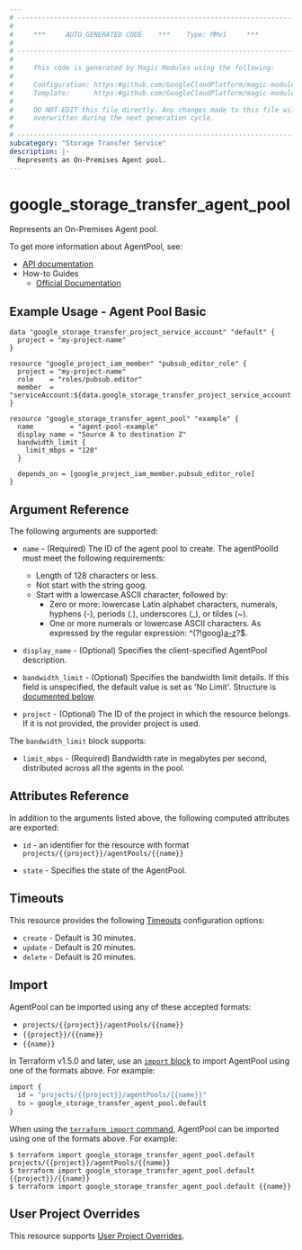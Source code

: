```yaml
---
# ----------------------------------------------------------------------------
#
#     ***     AUTO GENERATED CODE    ***    Type: MMv1     ***
#
# ----------------------------------------------------------------------------
#
#     This code is generated by Magic Modules using the following:
#
#     Configuration: https:#github.com/GoogleCloudPlatform/magic-modules/tree/main/mmv1/products/storagetransfer/AgentPool.yaml
#     Template:      https:#github.com/GoogleCloudPlatform/magic-modules/tree/main/mmv1/templates/terraform/resource.html.markdown.tmpl
#
#     DO NOT EDIT this file directly. Any changes made to this file will be
#     overwritten during the next generation cycle.
#
# ----------------------------------------------------------------------------
subcategory: "Storage Transfer Service"
description: |-
  Represents an On-Premises Agent pool.
---
```


# google_storage_transfer_agent_pool

Represents an On-Premises Agent pool.


To get more information about AgentPool, see:

* [API documentation](https://cloud.google.com/storage-transfer/docs/reference/rest/v1/projects.agentPools)
* How-to Guides
    * [Official Documentation](https://cloud.google.com/storage-transfer/docs/on-prem-agent-pools)

## Example Usage - Agent Pool Basic


```hcl
data "google_storage_transfer_project_service_account" "default" {
  project = "my-project-name"
}

resource "google_project_iam_member" "pubsub_editor_role" {
  project = "my-project-name"
  role    = "roles/pubsub.editor"
  member  = "serviceAccount:${data.google_storage_transfer_project_service_account.default.email}"
}

resource "google_storage_transfer_agent_pool" "example" {
  name         = "agent-pool-example"
  display_name = "Source A to destination Z"
  bandwidth_limit {
    limit_mbps = "120"
  }

  depends_on = [google_project_iam_member.pubsub_editor_role]
}
```

## Argument Reference

The following arguments are supported:


* `name` -
  (Required)
  The ID of the agent pool to create.
  The agentPoolId must meet the following requirements:
  * Length of 128 characters or less.
  * Not start with the string goog.
  * Start with a lowercase ASCII character, followed by:
    * Zero or more: lowercase Latin alphabet characters, numerals, hyphens (-), periods (.), underscores (_), or tildes (~).
    * One or more numerals or lowercase ASCII characters.
  As expressed by the regular expression: ^(?!goog)[a-z]([a-z0-9-._~]*[a-z0-9])?$.


* `display_name` -
  (Optional)
  Specifies the client-specified AgentPool description.

* `bandwidth_limit` -
  (Optional)
  Specifies the bandwidth limit details. If this field is unspecified, the default value is set as 'No Limit'.
  Structure is [documented below](#nested_bandwidth_limit).

* `project` - (Optional) The ID of the project in which the resource belongs.
    If it is not provided, the provider project is used.



<a name="nested_bandwidth_limit"></a>The `bandwidth_limit` block supports:

* `limit_mbps` -
  (Required)
  Bandwidth rate in megabytes per second, distributed across all the agents in the pool.

## Attributes Reference

In addition to the arguments listed above, the following computed attributes are exported:

* `id` - an identifier for the resource with format `projects/{{project}}/agentPools/{{name}}`

* `state` -
  Specifies the state of the AgentPool.


## Timeouts

This resource provides the following
[Timeouts](https://developer.hashicorp.com/terraform/plugin/sdkv2/resources/retries-and-customizable-timeouts) configuration options:

- `create` - Default is 30 minutes.
- `update` - Default is 20 minutes.
- `delete` - Default is 20 minutes.

## Import


AgentPool can be imported using any of these accepted formats:

* `projects/{{project}}/agentPools/{{name}}`
* `{{project}}/{{name}}`
* `{{name}}`


In Terraform v1.5.0 and later, use an [`import` block](https://developer.hashicorp.com/terraform/language/import) to import AgentPool using one of the formats above. For example:

```tf
import {
  id = "projects/{{project}}/agentPools/{{name}}"
  to = google_storage_transfer_agent_pool.default
}
```

When using the [`terraform import` command](https://developer.hashicorp.com/terraform/cli/commands/import), AgentPool can be imported using one of the formats above. For example:

```
$ terraform import google_storage_transfer_agent_pool.default projects/{{project}}/agentPools/{{name}}
$ terraform import google_storage_transfer_agent_pool.default {{project}}/{{name}}
$ terraform import google_storage_transfer_agent_pool.default {{name}}
```

## User Project Overrides

This resource supports [User Project Overrides](https://registry.terraform.io/providers/hashicorp/google/latest/docs/guides/provider_reference#user_project_override).
